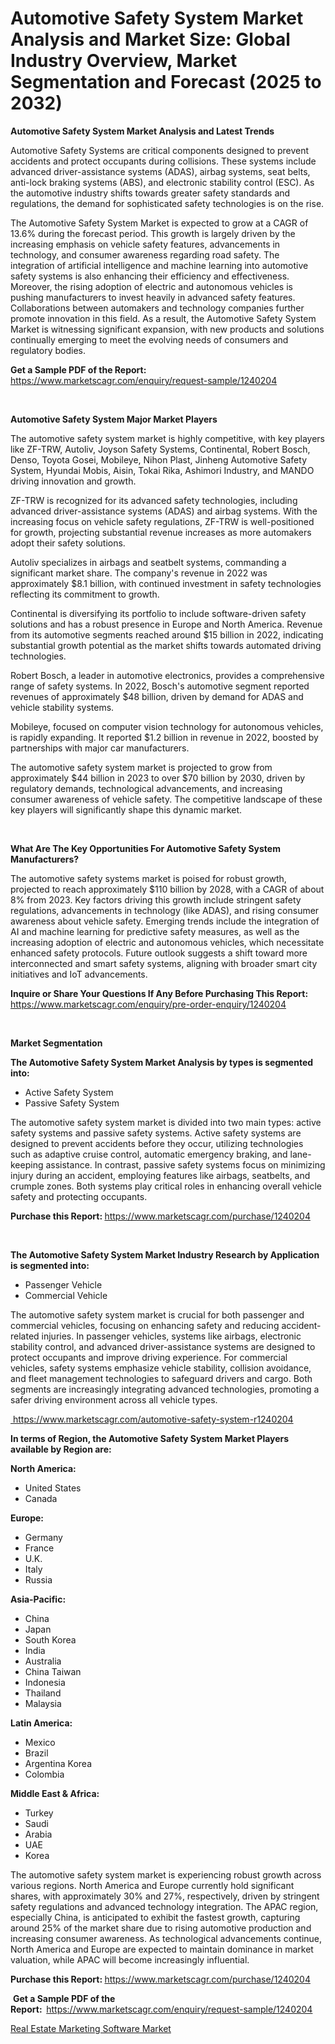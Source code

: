<p><h1>Automotive Safety System Market Analysis and Market Size: Global Industry Overview, Market Segmentation and Forecast (2025 to 2032)</h1></p><p><strong>Automotive Safety System Market Analysis and Latest Trends</strong></p>
<p><p>Automotive Safety Systems are critical components designed to prevent accidents and protect occupants during collisions. These systems include advanced driver-assistance systems (ADAS), airbag systems, seat belts, anti-lock braking systems (ABS), and electronic stability control (ESC). As the automotive industry shifts towards greater safety standards and regulations, the demand for sophisticated safety technologies is on the rise. </p><p>The Automotive Safety System Market is expected to grow at a CAGR of 13.6% during the forecast period. This growth is largely driven by the increasing emphasis on vehicle safety features, advancements in technology, and consumer awareness regarding road safety. The integration of artificial intelligence and machine learning into automotive safety systems is also enhancing their efficiency and effectiveness. Moreover, the rising adoption of electric and autonomous vehicles is pushing manufacturers to invest heavily in advanced safety features. Collaborations between automakers and technology companies further promote innovation in this field. As a result, the Automotive Safety System Market is witnessing significant expansion, with new products and solutions continually emerging to meet the evolving needs of consumers and regulatory bodies.</p></p>
<p><strong>Get a Sample PDF of the Report:&nbsp;</strong> <a href="https://www.marketscagr.com/enquiry/request-sample/1240204?utm_campaign=2866&utm_medium=2&utm_source=Github&utm_content=ia&utm_term=10032025&utm_id=automotive-safety-system">https://www.marketscagr.com/enquiry/request-sample/1240204</a></p>
<p>&nbsp;</p>
<p><strong>Automotive Safety System Major Market Players</strong></p>
<p><p>The automotive safety system market is highly competitive, with key players like ZF-TRW, Autoliv, Joyson Safety Systems, Continental, Robert Bosch, Denso, Toyota Gosei, Mobileye, Nihon Plast, Jinheng Automotive Safety System, Hyundai Mobis, Aisin, Tokai Rika, Ashimori Industry, and MANDO driving innovation and growth.</p><p>ZF-TRW is recognized for its advanced safety technologies, including advanced driver-assistance systems (ADAS) and airbag systems. With the increasing focus on vehicle safety regulations, ZF-TRW is well-positioned for growth, projecting substantial revenue increases as more automakers adopt their safety solutions.</p><p>Autoliv specializes in airbags and seatbelt systems, commanding a significant market share. The company's revenue in 2022 was approximately $8.1 billion, with continued investment in safety technologies reflecting its commitment to growth.</p><p>Continental is diversifying its portfolio to include software-driven safety solutions and has a robust presence in Europe and North America. Revenue from its automotive segments reached around $15 billion in 2022, indicating substantial growth potential as the market shifts towards automated driving technologies.</p><p>Robert Bosch, a leader in automotive electronics, provides a comprehensive range of safety systems. In 2022, Bosch's automotive segment reported revenues of approximately $48 billion, driven by demand for ADAS and vehicle stability systems.</p><p>Mobileye, focused on computer vision technology for autonomous vehicles, is rapidly expanding. It reported $1.2 billion in revenue in 2022, boosted by partnerships with major car manufacturers. </p><p>The automotive safety system market is projected to grow from approximately $44 billion in 2023 to over $70 billion by 2030, driven by regulatory demands, technological advancements, and increasing consumer awareness of vehicle safety. The competitive landscape of these key players will significantly shape this dynamic market.</p></p>
<p>&nbsp;</p>
<p><strong>What Are The Key Opportunities For Automotive Safety System Manufacturers?</strong></p>
<p><p>The automotive safety systems market is poised for robust growth, projected to reach approximately $110 billion by 2028, with a CAGR of about 8% from 2023. Key factors driving this growth include stringent safety regulations, advancements in technology (like ADAS), and rising consumer awareness about vehicle safety. Emerging trends include the integration of AI and machine learning for predictive safety measures, as well as the increasing adoption of electric and autonomous vehicles, which necessitate enhanced safety protocols. Future outlook suggests a shift toward more interconnected and smart safety systems, aligning with broader smart city initiatives and IoT advancements.</p></p>
<p><strong>Inquire or Share Your Questions If Any Before Purchasing This Report:</strong> <a href="https://www.marketscagr.com/enquiry/pre-order-enquiry/1240204?utm_campaign=2866&utm_medium=2&utm_source=Github&utm_content=ia&utm_term=10032025&utm_id=automotive-safety-system">https://www.marketscagr.com/enquiry/pre-order-enquiry/1240204</a></p>
<p>&nbsp;</p>
<p><strong>Market Segmentation</strong></p>
<p><strong>The Automotive Safety System Market Analysis by types is segmented into:</strong></p>
<p><ul><li>Active Safety System</li><li>Passive Safety System</li></ul></p>
<p><p>The automotive safety system market is divided into two main types: active safety systems and passive safety systems. Active safety systems are designed to prevent accidents before they occur, utilizing technologies such as adaptive cruise control, automatic emergency braking, and lane-keeping assistance. In contrast, passive safety systems focus on minimizing injury during an accident, employing features like airbags, seatbelts, and crumple zones. Both systems play critical roles in enhancing overall vehicle safety and protecting occupants.</p></p>
<p><strong>Purchase this Report:&nbsp;</strong><a href="https://www.marketscagr.com/purchase/1240204?utm_campaign=2866&utm_medium=2&utm_source=Github&utm_content=ia&utm_term=10032025&utm_id=automotive-safety-system">https://www.marketscagr.com/purchase/1240204</a></p>
<p>&nbsp;</p>
<p><strong>The Automotive Safety System Market Industry Research by Application is segmented into:</strong></p>
<p><ul><li>Passenger Vehicle</li><li>Commercial Vehicle</li></ul></p>
<p><p>The automotive safety system market is crucial for both passenger and commercial vehicles, focusing on enhancing safety and reducing accident-related injuries. In passenger vehicles, systems like airbags, electronic stability control, and advanced driver-assistance systems are designed to protect occupants and improve driving experience. For commercial vehicles, safety systems emphasize vehicle stability, collision avoidance, and fleet management technologies to safeguard drivers and cargo. Both segments are increasingly integrating advanced technologies, promoting a safer driving environment across all vehicle types.</p></p>
<p><a href="https://www.marketscagr.com/automotive-safety-system-r1240204?utm_campaign=2866&utm_medium=2&utm_source=Github&utm_content=ia&utm_term=10032025&utm_id=automotive-safety-system">&nbsp;https://www.marketscagr.com/automotive-safety-system-r1240204</a></p>
<p><strong>In terms of Region, the Automotive Safety System Market Players available by Region are:</strong></p>
<p>
    <p> <strong> North America: </strong>
        <ul>
            <li>United States</li>
            <li>Canada</li>
        </ul>
        </p> 
    <p> <strong> Europe: </strong>
        <ul>
            <li>Germany</li>
            <li>France</li>
            <li>U.K.</li>
            <li>Italy</li>
            <li>Russia</li>
        </ul>
        </p> 
    <p> <strong> Asia-Pacific: </strong>
        <ul>
            <li>China</li>
            <li>Japan</li>
            <li>South Korea</li>
            <li>India</li>
            <li>Australia</li>
            <li>China Taiwan</li>
            <li>Indonesia</li>
            <li>Thailand</li>
            <li>Malaysia</li>
        </ul>
        </p> 
    <p> <strong> Latin America: </strong>
        <ul>
            <li>Mexico</li>
            <li>Brazil</li>
            <li>Argentina Korea</li>
            <li>Colombia</li>
        </ul>
        </p> 
    <p> <strong> Middle East & Africa: </strong>
        <ul>
            <li>Turkey</li>
            <li>Saudi</li>
            <li>Arabia</li>
            <li>UAE</li>
            <li>Korea</li>
        </ul>
    </p>
    </p>
<p><p>The automotive safety system market is experiencing robust growth across various regions. North America and Europe currently hold significant shares, with approximately 30% and 27%, respectively, driven by stringent safety regulations and advanced technology integration. The APAC region, especially China, is anticipated to exhibit the fastest growth, capturing around 25% of the market share due to rising automotive production and increasing consumer awareness. As technological advancements continue, North America and Europe are expected to maintain dominance in market valuation, while APAC will become increasingly influential.</p></p>
<p><strong>Purchase this Report: </strong><a href="https://www.marketscagr.com/purchase/1240204?utm_campaign=2866&utm_medium=2&utm_source=Github&utm_content=ia&utm_term=10032025&utm_id=automotive-safety-system">https://www.marketscagr.com/purchase/1240204</a></p>
<p>&nbsp;<strong>Get a Sample PDF of the Report:&nbsp;&nbsp;</strong><a href="https://www.marketscagr.com/enquiry/request-sample/1240204?utm_campaign=2866&utm_medium=2&utm_source=Github&utm_content=ia&utm_term=10032025&utm_id=automotive-safety-system">https://www.marketscagr.com/enquiry/request-sample/1240204</a></p>
<p><strong></strong></p>
<p><p><a href="https://github.com/birbamanan03/Market-Research-Report-List-1/blob/main/real-estate-marketing-software-market.md?utm_campaign=2866&utm_medium=2&utm_source=Github&utm_content=ia&utm_term=10032025&utm_id=automotive-safety-system">Real Estate Marketing Software Market</a></p></p>